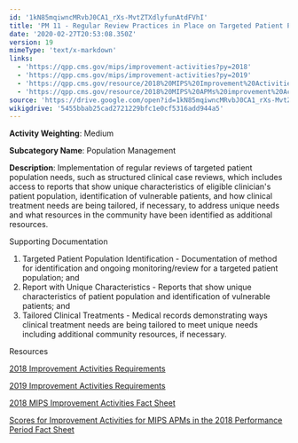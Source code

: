 ```yaml
---
id: '1kN85mqiwncMRvbJ0CA1_rXs-MvtZTXdlyfunAtdFVhI'
title: 'PM 11 - Regular Review Practices in Place on Targeted Patient Population Needs'
date: '2020-02-27T20:53:08.350Z'
version: 19
mimeType: 'text/x-markdown'
links:
  - 'https://qpp.cms.gov/mips/improvement-activities?py=2018'
  - 'https://qpp.cms.gov/mips/improvement-activities?py=2019'
  - 'https://qpp.cms.gov/resource/2018%20MIPS%20Improvement%20Activities%20Fact%20Sheet'
  - 'https://qpp.cms.gov/resource/2018%20MIPS%20APMs%20improvement%20Activities%20scores%20fact%20sheet'
source: 'https://drive.google.com/open?id=1kN85mqiwncMRvbJ0CA1_rXs-MvtZTXdlyfunAtdFVhI'
wikigdrive: '5455bbab25cad2721229bfc1e0cf5316add944a5'
---
```

**Activity Weighting**: Medium

**Subcategory Name**: Population Management

**Description**: Implementation of regular reviews of targeted patient population needs, such as structured clinical case reviews, which includes access to reports that show unique characteristics of eligible clinician's patient population, identification of vulnerable patients, and how clinical treatment needs are being tailored, if necessary, to address unique needs and what resources in the community have been identified as additional resources.

Supporting Documentation

1. Targeted Patient Population Identification - Documentation of method for identification and ongoing monitoring/review for a targeted patient population; and
2. Report with Unique Characteristics - Reports that show unique characteristics of patient population and identification of vulnerable patients; and
3. Tailored Clinical Treatments - Medical records demonstrating ways clinical treatment needs are being tailored to meet unique needs including additional community resources, if necessary.

Resources

[2018 Improvement Activities Requirements](https://qpp.cms.gov/mips/improvement-activities?py=2018)

[2019 Improvement Activities Requirements](https://qpp.cms.gov/mips/improvement-activities?py=2019)

[2018 MIPS Improvement Activities Fact Sheet](https://qpp.cms.gov/resource/2018%20MIPS%20Improvement%20Activities%20Fact%20Sheet)

[Scores for Improvement Activities for MIPS APMs in the 2018 Performance Period Fact Sheet](https://qpp.cms.gov/resource/2018%20MIPS%20APMs%20improvement%20Activities%20scores%20fact%20sheet)

